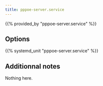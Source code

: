 ```yaml
---
title: pppoe-server.service
---
```


{{% provided_by "pppoe-server.service" %}}

## Options

{{% systemd_unit "pppoe-server.service" %}}

## Additionnal notes

Nothing here.